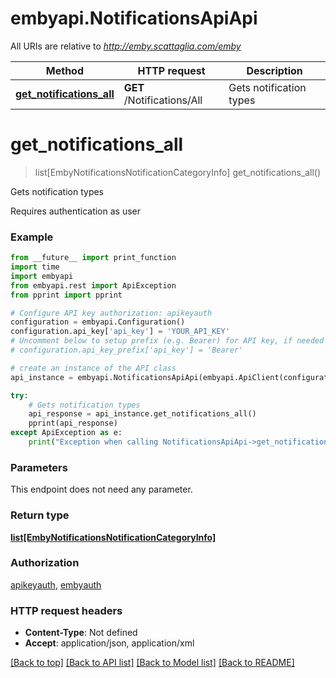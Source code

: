 # embyapi.NotificationsApiApi

All URIs are relative to *http://emby.scattaglia.com/emby*

Method | HTTP request | Description
------------- | ------------- | -------------
[**get_notifications_all**](NotificationsApiApi.md#get_notifications_all) | **GET** /Notifications/All | Gets notification types

# **get_notifications_all**
> list[EmbyNotificationsNotificationCategoryInfo] get_notifications_all()

Gets notification types

Requires authentication as user

### Example
```python
from __future__ import print_function
import time
import embyapi
from embyapi.rest import ApiException
from pprint import pprint

# Configure API key authorization: apikeyauth
configuration = embyapi.Configuration()
configuration.api_key['api_key'] = 'YOUR_API_KEY'
# Uncomment below to setup prefix (e.g. Bearer) for API key, if needed
# configuration.api_key_prefix['api_key'] = 'Bearer'

# create an instance of the API class
api_instance = embyapi.NotificationsApiApi(embyapi.ApiClient(configuration))

try:
    # Gets notification types
    api_response = api_instance.get_notifications_all()
    pprint(api_response)
except ApiException as e:
    print("Exception when calling NotificationsApiApi->get_notifications_all: %s\n" % e)
```

### Parameters
This endpoint does not need any parameter.

### Return type

[**list[EmbyNotificationsNotificationCategoryInfo]**](EmbyNotificationsNotificationCategoryInfo.md)

### Authorization

[apikeyauth](../README.md#apikeyauth), [embyauth](../README.md#embyauth)

### HTTP request headers

 - **Content-Type**: Not defined
 - **Accept**: application/json, application/xml

[[Back to top]](#) [[Back to API list]](../README.md#documentation-for-api-endpoints) [[Back to Model list]](../README.md#documentation-for-models) [[Back to README]](../README.md)

